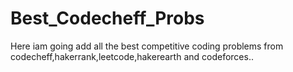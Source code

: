 # Best_Codecheff_Probs
Here iam going add all the best competitive coding problems from codecheff,hakerrank,leetcode,hakerearth and codeforces..
